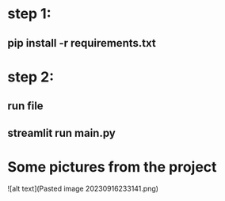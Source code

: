 # step 1:
## pip install -r requirements.txt
# step 2:
## run file 
## streamlit run main.py


# Some pictures from the project

![alt text](Pasted image 20230916233141.png)
